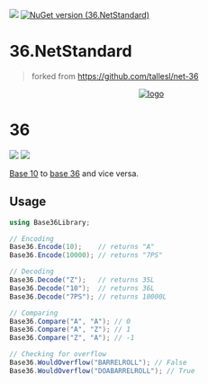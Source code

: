 ![](https://github.com/mrtristan/36.NetStandard/workflows/.NET%20Core/badge.svg)
[![NuGet version (36.NetStandard)](https://img.shields.io/nuget/v/36.NetStandard.svg)](https://www.nuget.org/packages/36.NetStandard/)

# 36.NetStandard
> forked from https://github.com/tallesl/net-36


<p align="center">
    <a href="#36">
        <img alt="logo" src="Assets/logo-200x200.png">
    </a>
</p>

# 36

[![][build-img]][build]
[![][nuget-img]][nuget]

[Base 10] to [base 36] and vice versa.

[build]:     https://ci.appveyor.com/project/TallesL/net-36
[build-img]: https://ci.appveyor.com/api/projects/status/github/tallesl/net-36?svg=true
[nuget]:     https://www.nuget.org/packages/36
[nuget-img]: https://badge.fury.io/nu/36.svg
[Base 10]:   https://en.wikipedia.org/wiki/Decimal
[base 36]:   https://en.wikipedia.org/wiki/Base36

## Usage

```cs
using Base36Library;

// Encoding
Base36.Encode(10);    // returns "A"
Base36.Encode(10000); // returns "7PS"

// Decoding
Base36.Decode("Z");   // returns 35L
Base36.Decode("10");  // returns 36L
Base36.Decode("7PS"); // returns 10000L

// Comparing
Base36.Compare("A", "A"); // 0
Base36.Compare("A", "Z"); // 1
Base36.Compare("Z", "A"); // -1

// Checking for overflow
Base36.WouldOverflow("BARRELROLL"); // False
Base36.WouldOverflow("DOABARRELROLL"); // True
```